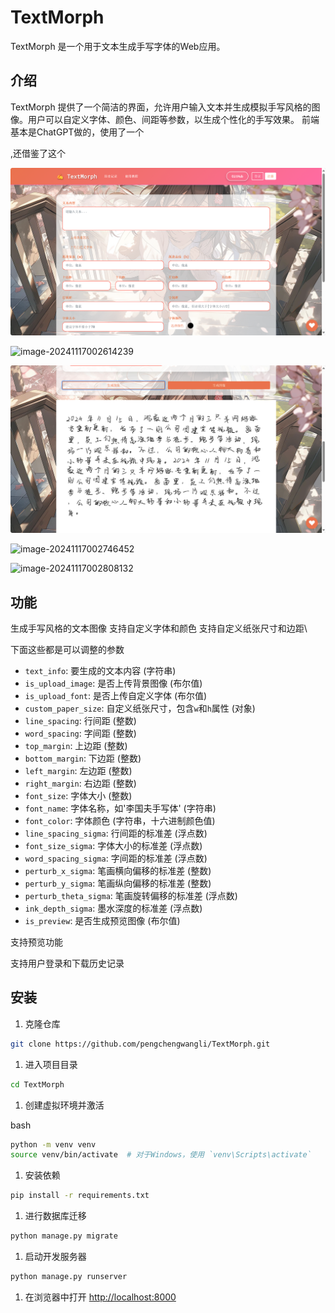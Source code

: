 # TextMorph

TextMorph 是一个用于文本生成手写字体的Web应用。

## 介绍

TextMorph 提供了一个简洁的界面，允许用户输入文本并生成模拟手写风格的图像。用户可以自定义字体、颜色、间距等参数，以生成个性化的手写效果。
前端基本是ChatGPT做的，使用了一个

[handright库]: https://github.com/Gsllchb/Handright	"handright库 "

,还借鉴了这个

[handwriting-web]: https://github.com/14790897/handwriting-web	" handwriting-web"

![image-20241117002536257](https://github.com/pengchengwangli/TextMorph/blob/master/imgs/image-20241117002536257.png)

![image-20241117002614239](https://github.com/pengchengwangli/TextMorph/blob/master/imgs/image-20241117002614239.png)

![image-20241117002843234](https://github.com/pengchengwangli/TextMorph/blob/master/imgs/image-20241117002746452.png)

![image-20241117002746452](https://github.com/pengchengwangli/TextMorph/blob/master/imgs/image-20241117002808132.png)

![image-20241117002808132](https://github.com/pengchengwangli/TextMorph/blob/master/imgs/image-20241117002843234.png)

## 功能

生成手写风格的文本图像
支持自定义字体和颜色
支持自定义纸张尺寸和边距\

下面这些都是可以调整的参数
  - `text_info`: 要生成的文本内容 (字符串)
  - `is_upload_image`: 是否上传背景图像 (布尔值)
  - `is_upload_font`: 是否上传自定义字体 (布尔值)
  - `custom_paper_size`: 自定义纸张尺寸，包含`w`和`h`属性 (对象)
  - `line_spacing`: 行间距 (整数)
  - `word_spacing`: 字间距 (整数)
  - `top_margin`: 上边距 (整数)
  - `bottom_margin`: 下边距 (整数)
  - `left_margin`: 左边距 (整数)
  - `right_margin`: 右边距 (整数)
  - `font_size`: 字体大小 (整数)
  - `font_name`: 字体名称，如'李国夫手写体' (字符串)
  - `font_color`: 字体颜色 (字符串，十六进制颜色值)
  - `line_spacing_sigma`: 行间距的标准差 (浮点数)
  - `font_size_sigma`: 字体大小的标准差 (浮点数)
  - `word_spacing_sigma`: 字间距的标准差 (浮点数)
  - `perturb_x_sigma`: 笔画横向偏移的标准差 (整数)
  - `perturb_y_sigma`: 笔画纵向偏移的标准差 (整数)
  - `perturb_theta_sigma`: 笔画旋转偏移的标准差 (浮点数)
  - `ink_depth_sigma`: 墨水深度的标准差 (浮点数)
  - `is_preview`: 是否生成预览图像 (布尔值)

支持预览功能

支持用户登录和下载历史记录

## 安装

1. 克隆仓库



```bash
git clone https://github.com/pengchengwangli/TextMorph.git
```

1. 进入项目目录



```bash
cd TextMorph
```

1. 创建虚拟环境并激活

bash

```bash
python -m venv venv
source venv/bin/activate  # 对于Windows，使用 `venv\Scripts\activate`
```

1. 安装依赖



```bash
pip install -r requirements.txt
```

1. 进行数据库迁移



```bash
python manage.py migrate
```

1. 启动开发服务器



```bash
python manage.py runserver
```

1. 在浏览器中打开 [http://localhost:8000](http://localhost:8000/)







